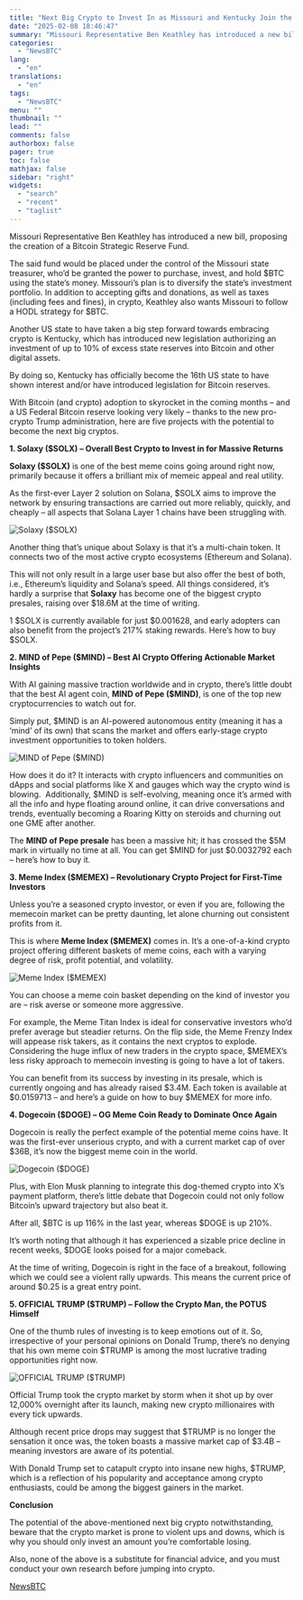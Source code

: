 ```yaml
---
title: "Next Big Crypto to Invest In as Missouri and Kentucky Join the Bitcoin Reserve Race"
date: "2025-02-08 18:46:47"
summary: "Missouri Representative Ben Keathley has introduced a new bill, proposing the creation of a Bitcoin Strategic Reserve Fund.The said fund would be placed under the control of the Missouri state treasurer, who’d be granted the power to purchase, invest, and hold $BTC using the state’s money. Missouri’s plan is to..."
categories:
  - "NewsBTC"
lang:
  - "en"
translations:
  - "en"
tags:
  - "NewsBTC"
menu: ""
thumbnail: ""
lead: ""
comments: false
authorbox: false
pager: true
toc: false
mathjax: false
sidebar: "right"
widgets:
  - "search"
  - "recent"
  - "taglist"
---
```


Missouri Representative Ben Keathley has introduced a new bill, proposing the creation of a Bitcoin Strategic Reserve Fund.

The said fund would be placed under the control of the Missouri state treasurer, who’d be granted the power to purchase, invest, and hold $BTC using the state’s money. Missouri’s plan is to diversify the state’s investment portfolio. In addition to accepting gifts and donations, as well as taxes (including fees and fines), in crypto, Keathley also wants Missouri to follow a HODL strategy for $BTC.

Another US state to have taken a big step forward towards embracing crypto is Kentucky, which has introduced new legislation authorizing an investment of up to 10% of excess state reserves into Bitcoin and other digital assets.

By doing so, Kentucky has officially become the 16th US state to have shown interest and/or have introduced legislation for Bitcoin reserves.

With Bitcoin (and crypto) adoption to skyrocket in the coming months – and a US Federal Bitcoin reserve looking very likely – thanks to the new pro-crypto Trump administration, here are five projects with the potential to become the next big cryptos.

**1. Solaxy ($SOLX) – Overall Best Crypto to Invest in for Massive Returns**

**Solaxy ($SOLX)** is one of the best meme coins going around right now, primarily because it offers a brilliant mix of memeic appeal and real utility.

As the first-ever Layer 2 solution on Solana, $SOLX aims to improve the network by ensuring transactions are carried out more reliably, quickly, and cheaply – all aspects that Solana Layer 1 chains have been struggling with.

![Solaxy ($SOLX)](https://s3.tradingview.com/news/image/newsbtc:962fbdd66094b-885a543b79b368bd871d8d42d890f88e-resized.jpeg)

Another thing that’s unique about Solaxy is that it’s a multi-chain token. It connects two of the most active crypto ecosystems (Ethereum and Solana).

This will not only result in a large user base but also offer the best of both, i.e., Ethereum’s liquidity and Solana’s speed. All things considered, it’s hardly a surprise that **Solaxy** has become one of the biggest crypto presales, raising over $18.6M at the time of writing.

1 $SOLX is currently available for just $0.001628, and early adopters can also benefit from the project’s 217% staking rewards. Here’s how to buy $SOLX.

**2. MIND of Pepe ($MIND) – Best AI Crypto Offering Actionable Market Insights**

With AI gaining massive traction worldwide and in crypto, there’s little doubt that the best AI agent coin, **MIND of Pepe ($MIND)**, is one of the top new cryptocurrencies to watch out for.

Simply put, $MIND is an AI-powered autonomous entity (meaning it has a ‘mind’ of its own) that scans the market and offers early-stage crypto investment opportunities to token holders.

![MIND of Pepe ($MIND)](https://s3.tradingview.com/news/image/newsbtc:962fbdd66094b-d0fea21ef493f768e72b54b8f62522a4-resized.jpeg)

How does it do it? It interacts with crypto influencers and communities on dApps and social platforms like X and gauges which way the crypto wind is blowing.  Additionally, $MIND is self-evolving, meaning once it’s armed with all the info and hype floating around online, it can drive conversations and trends, eventually becoming a Roaring Kitty on steroids and churning out one GME after another.

The **MIND of Pepe presale** has been a massive hit; it has crossed the $5M mark in virtually no time at all. You can get $MIND for just $0.0032792 each – here’s how to buy it.

**3. Meme Index ($MEMEX) – Revolutionary Crypto Project for First-Time Investors**

Unless you’re a seasoned crypto investor, or even if you are, following the memecoin market can be pretty daunting, let alone churning out consistent profits from it.

This is where **Meme Index ($MEMEX)** comes in. It’s a one-of-a-kind crypto project offering different baskets of meme coins, each with a varying degree of risk, profit potential, and volatility.

![Meme Index ($MEMEX)](https://s3.tradingview.com/news/image/newsbtc:962fbdd66094b-3d23dffc4c0a7a0363ae27d76b365789-resized.jpeg)

You can choose a meme coin basket depending on the kind of investor you are – risk averse or someone more aggressive.

For example, the Meme Titan Index is ideal for conservative investors who’d prefer average but steadier returns. On the flip side, the Meme Frenzy Index will appease risk takers, as it contains the next cryptos to explode. Considering the huge influx of new traders in the crypto space, $MEMEX’s less risky approach to memecoin investing is going to have a lot of takers.

You can benefit from its success by investing in its presale, which is currently ongoing and has already raised $3.4M. Each token is available at $0.0159713 – and here’s a guide on how to buy $MEMEX for more info.

**4. Dogecoin ($DOGE) – OG Meme Coin Ready to Dominate Once Again**

Dogecoin is really the perfect example of the potential meme coins have. It was the first-ever unserious crypto, and with a current market cap of over $36B, it’s now the biggest meme coin in the world.

![Dogecoin ($DOGE)](https://s3.tradingview.com/news/image/newsbtc:962fbdd66094b-53923c3179435204890a0ef50d7c3511-resized.jpeg)

Plus, with Elon Musk planning to integrate this dog-themed crypto into X’s payment platform, there’s little debate that Dogecoin could not only follow Bitcoin’s upward trajectory but also beat it.

After all, $BTC is up 116% in the last year, whereas $DOGE is up 210%.

It’s worth noting that although it has experienced a sizable price decline in recent weeks, $DOGE looks poised for a major comeback.

At the time of writing, Dogecoin is right in the face of a breakout, following which we could see a violent rally upwards. This means the current price of around $0.25 is a great entry point.

**5. OFFICIAL TRUMP ($TRUMP) – Follow the Crypto Man, the POTUS Himself**

One of the thumb rules of investing is to keep emotions out of it. So, irrespective of your personal opinions on Donald Trump, there’s no denying that his own meme coin $TRUMP is among the most lucrative trading opportunities right now.

![OFFICIAL TRUMP ($TRUMP)](https://s3.tradingview.com/news/image/newsbtc:962fbdd66094b-05616f221d089d6be5809f6956f27128-resized.jpeg)

Official Trump took the crypto market by storm when it shot up by over 12,000% overnight after its launch, making new crypto millionaires with every tick upwards.

Although recent price drops may suggest that $TRUMP is no longer the sensation it once was, the token boasts a massive market cap of $3.4B – meaning investors are aware of its potential.

With Donald Trump set to catapult crypto into insane new highs, $TRUMP, which is a reflection of his popularity and acceptance among crypto enthusiasts, could be among the biggest gainers in the market.

**Conclusion**

The potential of the above-mentioned next big crypto notwithstanding, beware that the crypto market is prone to violent ups and downs, which is why you should only invest an amount you’re comfortable losing.

Also, none of the above is a substitute for financial advice, and you must conduct your own research before jumping into crypto.

[NewsBTC](https://www.tradingview.com/news/newsbtc:962fbdd66094b:0-next-big-crypto-to-invest-in-as-missouri-and-kentucky-join-the-bitcoin-reserve-race/)
